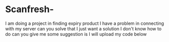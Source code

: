 # Scanfresh-
I am doing a project in finding expiry product I have a problem in connecting with my server can you solve that I just want a solution I don't know how to do can you give me some suggestion is I will upload my code below
